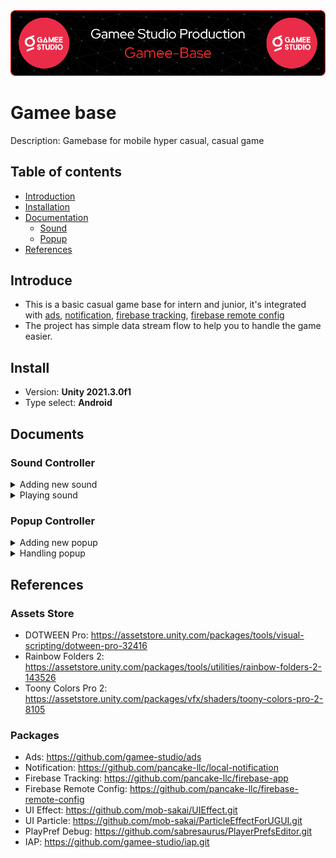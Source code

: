<div align="center">
	<img src="gamee-banner.png" alt="ContactCard"> 
</div>

# Gamee base
Description: Gamebase for mobile hyper casual, casual game 
## Table of contents
- [Introduction](#Introduce)
- [Installation](#Install)
- [Documentation](#Documents)
  - [Sound](#Sound-Controller)
  - [Popup](#Popup-Controller)
- [References](#References)
## Introduce
- This is a basic casual game base for intern and junior, it's integrated with [ads](https://github.com/gamee-studio/ads), [notification](https://github.com/pancake-llc/local-notification), [firebase tracking](https://github.com/pancake-llc/firebase-app), [firebase remote config](https://github.com/pancake-llc/firebase-remote-config)
- The project has simple data stream flow to help you to handle the game easier.

## Install
- Version: **Unity 2021.3.0f1**
- Type select: **Android**

## Documents
### Sound Controller
<details><summary>Adding new sound</summary>
<p>

- Add sound by adding new **SoundType** in file **SoundConfig.cs** then click **Update sound list** in **SoundConfig scriptable object**.
![image](https://user-images.githubusercontent.com/88299194/171227540-bb29f744-2e3c-4d64-8bad-07094f2fc9bb.png)
![image](https://user-images.githubusercontent.com/88299194/171226912-166151c1-c0f8-4730-ac9f-636a8070eae5.png)
  
</p>
</details>

<details><summary>Playing sound</summary>
<p>

```SoundController.Instance.PlayBackground(SoundType.Background)``` or ```SoundController.Instance.PlayFX(SoundType.Win)```
  
</p>
</details>

### Popup Controller
<details><summary>Adding new popup</summary>
<p>

- _Step 1: Create a new prefab attaching a script extend an popup interface (for example: ```public class PopupLose : Popup```)_
![image](https://user-images.githubusercontent.com/88299194/171231178-8c2bbbb7-43ed-48a5-b017-d489daaeea6c.png)
![image](https://user-images.githubusercontent.com/88299194/171231384-a286ccac-ecf0-4926-80ab-c375d9b8ea2c.png)
- _Step 2: Attach the prefab to PopupController list_
![image](https://user-images.githubusercontent.com/88299194/171232063-7661a9c1-b1f9-4bbe-a524-2dfc034c1648.png)

</p>
</details>

<details><summary>Handling popup</summary>
<p>

- Get a popup: ```PopupController.Instance.Get<PopupInGame>()```
- Show a popup: ```PopupController.Instance.Show<PopupInGame>()```
- Hide a popup: ```PopupController.Instance.Hide<PopupInGame>()```

- Here some override functions you can use:
```
protected virtual void AfterInstantiate() { }
protected virtual void BeforeShow() { }
protected virtual void AfterShown() { }
protected virtual void BeforeHide() { }
protected virtual void AfterHidden() { }
```
  
</p>
</details>

## References
### Assets Store
- DOTWEEN Pro: https://assetstore.unity.com/packages/tools/visual-scripting/dotween-pro-32416
- Rainbow Folders 2: https://assetstore.unity.com/packages/tools/utilities/rainbow-folders-2-143526
- Toony Colors Pro 2: https://assetstore.unity.com/packages/vfx/shaders/toony-colors-pro-2-8105
### Packages
- Ads: https://github.com/gamee-studio/ads
- Notification: https://github.com/pancake-llc/local-notification
- Firebase Tracking: https://github.com/pancake-llc/firebase-app
- Firebase Remote Config: https://github.com/pancake-llc/firebase-remote-config
- UI Effect: https://github.com/mob-sakai/UIEffect.git
- UI Particle: https://github.com/mob-sakai/ParticleEffectForUGUI.git
- PlayPref Debug: https://github.com/sabresaurus/PlayerPrefsEditor.git
- IAP: https://github.com/gamee-studio/iap.git
